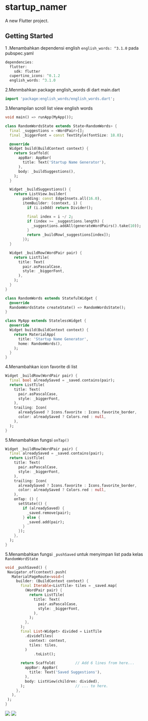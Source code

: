# startup_namer

A new Flutter project.

## Getting Started



 1 .Menambahkan dependensi english `english_words: ^3.1.0` pada pubspec.yaml
```dart
dependencies:
  flutter:
    sdk: flutter
  cupertino_icons: ^0.1.2
  english_words: ^3.1.0
```

2.Menmbahkan package english_words di dart main.dart
```dart 
import 'package:english_words/english_words.dart';
```


3.Menampilan  scroll list view english words

```dart
void main() => runApp(MyApp());

class RandomWordsState extends State<RandomWords> {
  final _suggestions = <WordPair>[];
  final _biggerFont = const TextStyle(fontSize: 18.0);

  @override
  Widget build(BuildContext context) {
    return Scaffold(
      appBar: AppBar(
        title: Text('Startup Name Generator'),
      ),
      body: _buildSuggestions(),
    );
  }

  Widget _buildSuggestions() {
    return ListView.builder(
        padding: const EdgeInsets.all(16.0),
        itemBuilder: (context, i) {
          if (i.isOdd) return Divider();

          final index = i ~/ 2;
          if (index >= _suggestions.length) {
            _suggestions.addAll(generateWordPairs().take(10));
          }
          return _buildRow(_suggestions[index]);
        });
  }

  Widget _buildRow(WordPair pair) {
    return ListTile(
      title: Text(
        pair.asPascalCase,
        style: _biggerFont,
      ),
    );
  }
}

class RandomWords extends StatefulWidget {
  @override
  RandomWordsState createState() => RandomWordsState();
}

class MyApp extends StatelessWidget {
  @override
  Widget build(BuildContext context) {
    return MaterialApp(
      title: 'Startup Name Generator',
      home: RandomWords(),
    );
  }
}
```


 4.Menambahkan icon favorite di list
```dart
Widget _buildRow(WordPair pair) {
  final bool alreadySaved = _saved.contains(pair);
  return ListTile(
    title: Text(
      pair.asPascalCase,
      style: _biggerFont,
    ),
    trailing: Icon(
      alreadySaved ? Icons.favorite : Icons.favorite_border,
      color: alreadySaved ? Colors.red : null,
    ),
  );
}
```
 5.Menambahkan fungsi `onTap()`
```dart
Widget _buildRow(WordPair pair) {
  final alreadySaved = _saved.contains(pair);
  return ListTile(
    title: Text(
      pair.asPascalCase,
      style: _biggerFont,
    ),
    trailing: Icon(
      alreadySaved ? Icons.favorite : Icons.favorite_border,
      color: alreadySaved ? Colors.red : null,
    ),
    onTap: () {
      setState(() {
        if (alreadySaved) {
          _saved.remove(pair);
        } else {
          _saved.add(pair);
        }
      });
    },
  );
}
```

 5.Menambahkan fungsi `_pushSaved` untuk menyimpan list pada kelas `RandomWordState`

 ```dart
 void _pushSaved() {
  Navigator.of(context).push(
    MaterialPageRoute<void>(
      builder: (BuildContext context) {
        final Iterable<ListTile> tiles = _saved.map(
          (WordPair pair) {
            return ListTile(
              title: Text(
                pair.asPascalCase,
                style: _biggerFont,
              ),
            );
          },
        );
        final List<Widget> divided = ListTile
          .divideTiles(
            context: context,
            tiles: tiles,
          )
              .toList();

        return Scaffold(         // Add 6 lines from here...
          appBar: AppBar(
            title: Text('Saved Suggestions'),
          ),
          body: ListView(children: divided),
        );                       // ... to here.
      },
    ),
  );
}
 ```

<img src='hasil/list.png'>
<img src='hasil/saved.png'>

